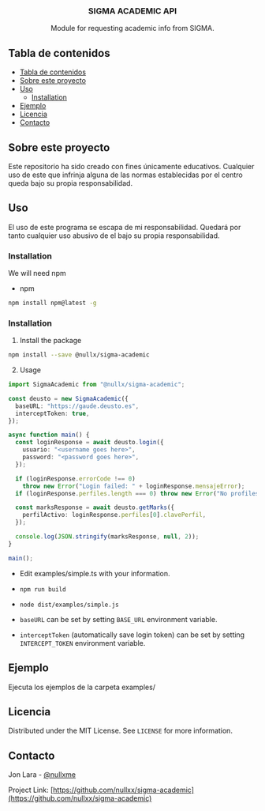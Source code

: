  <h3 align="center">SIGMA ACADEMIC API</h3>

  <p align="center">
    Module for requesting academic info from SIGMA.

## Tabla de contenidos

- [Tabla de contenidos](#tabla-de-contenidos)
- [Sobre este proyecto](#sobre-este-proyecto)
- [Uso](#uso)
  - [Installation](#installation)
- [Ejemplo](#ejemplo)
- [Licencia](#licencia)
- [Contacto](#contacto)


## Sobre este proyecto

Este repositorio ha sido creado con fines únicamente educativos. Cualquier uso de este que infrinja alguna de las normas establecidas por el centro queda bajo su propia responsabilidad.


## Uso

El uso de este programa se escapa de mi responsabilidad. Quedará por tanto cualquier uso abusivo de el bajo su propia responsabilidad.

### Installation

We will need npm
* npm
```sh
npm install npm@latest -g
```

### Installation


1. Install the package
```sh
npm install --save @nullx/sigma-academic
```

2. Usage
```ts
import SigmaAcademic from "@nullx/sigma-academic";

const deusto = new SigmaAcademic({
  baseURL: "https://gaude.deusto.es",
  interceptToken: true,
});

async function main() {
  const loginResponse = await deusto.login({
    usuario: "<username goes here>",
    password: "<password goes here>",
  });

  if (loginResponse.errorCode !== 0)
    throw new Error("Login failed: " + loginResponse.mensajeError);
  if (loginResponse.perfiles.length === 0) throw new Error("No profiles found");

  const marksResponse = await deusto.getMarks({
    perfilActivo: loginResponse.perfiles[0].clavePerfil,
  });

  console.log(JSON.stringify(marksResponse, null, 2));
}

main();
```

* Edit examples/simple.ts with your information.
* `npm run build`
* `node dist/examples/simple.js`

* `baseURL` can be set by setting `BASE_URL` environment variable.
* `interceptToken` (automatically save login token) can be set by setting `INTERCEPT_TOKEN` environment variable.

## Ejemplo
Ejecuta los ejemplos de la carpeta examples/

## Licencia

Distributed under the MIT License. See `LICENSE` for more information.

## Contacto
Jon Lara - [@nullxme](https://twitter.com/nullxme)

Project Link: [https://github.com/nullxx/sigma-academic](https://github.com/nullxx/sigma-academic)
